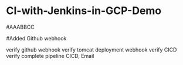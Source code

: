 # CI-with-Jenkins-in-GCP-Demo
#AAABBCC

#Added Github webhook

verify github webhook
verify tomcat deployment webhook
verify CICD
verify complete pipeline CICD, Email
